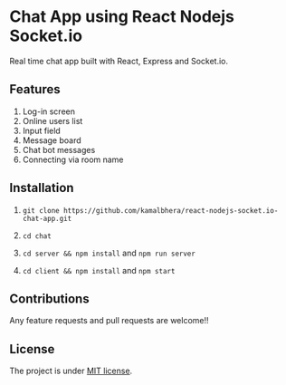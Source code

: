 # Chat App using React Nodejs Socket.io

Real time chat app built with React, Express and Socket.io.

## Features

1. Log-in screen
2. Online users list
3. Input field
4. Message board
5. Chat bot messages
6. Connecting via room name

## Installation

1. `git clone https://github.com/kamalbhera/react-nodejs-socket.io-chat-app.git`

2. `cd chat`

3. `cd server && npm install` and `npm run server`

4. `cd client && npm install` and `npm start`

## Contributions

Any feature requests and pull requests are welcome!!

## License

The project is under [MIT license](https://choosealicense.com/licenses/mit/).
